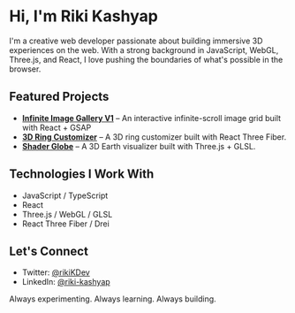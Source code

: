 # Hi, I'm Riki Kashyap

I'm a creative web developer passionate about building immersive 3D experiences on the web. With a strong background in JavaScript, WebGL, Three.js, and React, I love pushing the boundaries of what's possible in the browser.

## Featured Projects
- [**Infinite Image Gallery V1**](https://github.com/riki-k-dev/infinite-img-gallery-v1) – An interactive infinite-scroll image grid built with React + GSAP
- [**3D Ring Customizer**](https://github.com/its-riki-dev/ring-customizer) – A 3D ring customizer built with React Three Fiber.
- [**Shader Globe**](https://github.com/its-riki-dev/shader-globe) – A 3D Earth visualizer built with Three.js + GLSL.

## Technologies I Work With
- JavaScript / TypeScript
- React
- Three.js / WebGL / GLSL
- React Three Fiber / Drei

## Let's Connect
- Twitter: [@rikiKDev](https://www.x.com/rikiKDev)
- LinkedIn: [@riki-kashyap](https://www.linkedin.com/in/riki-kashyap)

Always experimenting. Always learning. Always building.
